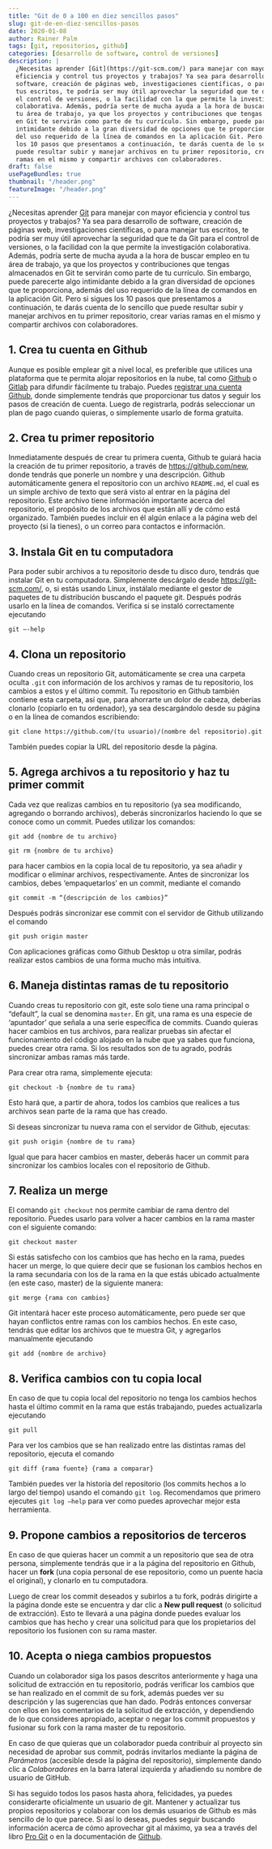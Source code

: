 ```yaml
---
title: "Git de 0 a 100 en diez sencillos pasos"
slug: git-de-en-diez-sencillos-pasos
date: 2020-01-08
author: Rainer Palm
tags: [git, repositorios, github]
categories: [desarrollo de software, control de versiones]
description: |
  ¿Necesitas aprender [Git](https://git-scm.com/) para manejar con mayor
  eficiencia y control tus proyectos y trabajos? Ya sea para desarrollo de
  software, creación de páginas web, investigaciones científicas, o para manejar
  tus escritos, te podría ser muy útil aprovechar la seguridad que te da Git para
  el control de versiones, o la facilidad con la que permite la investigación
  colaborativa. Además, podría serte de mucha ayuda a la hora de buscar empleo en
  tu área de trabajo, ya que los proyectos y contribuciones que tengas almacenados
  en Git te servirán como parte de tu currículo. Sin embargo, puede parecerte algo
  intimidante debido a la gran diversidad de opciones que te proporciona, además
  del uso requerido de la línea de comandos en la aplicación Git. Pero si sigues
  los 10 pasos que presentamos a continuación, te darás cuenta de lo sencillo que
  puede resultar subir y manejar archivos en tu primer repositorio, crear varias
  ramas en el mismo y compartir archivos con colaboradores.
draft: false
usePageBundles: true
thumbnail: "/header.png"
featureImage: "/header.png"
---
```


<!-- # Git de 0 a 100 en diez sencillos pasos -->
<!-- **Por Rainer Palm** -->

¿Necesitas aprender [Git](https://git-scm.com/) para manejar con mayor
eficiencia y control tus proyectos y trabajos? Ya sea para desarrollo de
software, creación de páginas web, investigaciones científicas, o para manejar
tus escritos, te podría ser muy útil aprovechar la seguridad que te da Git para
el control de versiones, o la facilidad con la que permite la investigación
colaborativa. Además, podría serte de mucha ayuda a la hora de buscar empleo en
tu área de trabajo, ya que los proyectos y contribuciones que tengas almacenados
en Git te servirán como parte de tu currículo. Sin embargo, puede parecerte algo
intimidante debido a la gran diversidad de opciones que te proporciona, además
del uso requerido de la línea de comandos en la aplicación Git. Pero si sigues
los 10 pasos que presentamos a continuación, te darás cuenta de lo sencillo que
puede resultar subir y manejar archivos en tu primer repositorio, crear varias
ramas en el mismo y compartir archivos con colaboradores.

<!-- TEASER_END -->

## 1. Crea tu cuenta en Github

Aunque es posible emplear git a nivel local, es preferible que utilices una
plataforma que te permita alojar repositorios en la nube, tal como
[Github](https://github.com/) o [Gitlab](https://about.gitlab.com/) para
difundir fácilmente tu trabajo. Puedes
[registrar una cuenta Github](https://github.com/join), donde simplemente
tendrás que proporcionar tus datos y seguir los pasos de creación de cuenta.
Luego de registrarla, podrás seleccionar un plan de pago cuando quieras, o
simplemente usarlo de forma gratuita.

## 2. Crea tu primer repositorio

Inmediatamente después de crear tu primera cuenta, Github te guiará hacia la
creación de tu primer repositorio, a través de https://github.com/new, donde
tendrás que ponerle un nombre y una descripción. Github automáticamente genera
el repositorio con un archivo `README.md`, el cual es un simple archivo de texto
que será visto al entrar en la página del repositorio. Este archivo tiene
información importante acerca del repositorio, el propósito de los archivos que
están allí y de cómo está organizado. También puedes incluir en él algún enlace
a la página web del proyecto (si la tienes), o un correo para contactos e
información.

## 3. Instala Git en tu computadora

Para poder subir archivos a tu repositorio desde tu disco duro, tendrás que
instalar Git en tu computadora. Simplemente descárgalo desde
https://git-scm.com/, o, si estás usando Linux, instálalo mediante el gestor de
paquetes de tu distribución buscando el paquete git. Después podrás usarlo en la
línea de comandos. Verifica si se instaló correctamente ejecutando

```
git –-help
```

## 4. Clona un repositorio

Cuando creas un repositorio Git, automáticamente se crea una carpeta oculta
`.git` con información de los archivos y ramas de tu repositorio, los cambios a
estos y el último commit. Tu repositorio en Github también contiene esta
carpeta, así que, para ahorrarte un dolor de cabeza, deberías clonarlo (copiarlo
en tu ordenador), ya sea descargándolo desde su página o en la línea de comandos
escribiendo:

```
git clone https://github.com/(tu usuario)/(nombre del repositorio).git

```

También puedes copiar la URL del repositorio desde la página.

## 5. Agrega archivos a tu repositorio y haz tu primer commit

Cada vez que realizas cambios en tu repositorio (ya sea modificando, agregando o
borrando archivos), deberás sincronizarlos haciendo lo que se conoce como un
commit. Puedes utilizar los comandos:

```
git add {nombre de tu archivo}
```

```
git rm {nombre de tu archivo}
```

para hacer cambios en la copia local de tu repositorio, ya sea añadir y
modificar o eliminar archivos, respectivamente. Antes de sincronizar los
cambios, debes ‘empaquetarlos’ en un commit, mediante el comando

```
git commit -m “{descripción de los cambios}”
```

Después podrás sincronizar ese commit con el servidor de Github utilizando el
comando

```
git push origin master
```

Con aplicaciones gráficas como Github Desktop u otra similar, podrás realizar
estos cambios de una forma mucho más intuitiva.

## 6. Maneja distintas ramas de tu repositorio

Cuando creas tu repositorio con git, este solo tiene una rama principal o
“default”, la cual se denomina `master`. En git, una rama es una especie de
‘apuntador’ que señala a una serie específica de commits. Cuando quieras hacer
cambios en tus archivos, para realizar pruebas sin afectar el funcionamiento del
código alojado en la nube que ya sabes que funciona, puedes crear otra rama. Si
los resultados son de tu agrado, podrás sincronizar ambas ramas más tarde.

Para crear otra rama, simplemente ejecuta:

```
git checkout -b {nombre de tu rama}
```

Esto hará que, a partir de ahora, todos los cambios que realices a tus archivos
sean parte de la rama que has creado.

Si deseas sincronizar tu nueva rama con el servidor de Github, ejecutas:

```
git push origin {nombre de tu rama}
```

Igual que para hacer cambios en master, deberás hacer un commit para sincronizar
los cambios locales con el repositorio de Github.

## 7. Realiza un merge

El comando `git checkout` nos permite cambiar de rama dentro del repositorio.
Puedes usarlo para volver a hacer cambios en la rama master con el siguiente
comando:

```
git checkout master
```

Si estás satisfecho con los cambios que has hecho en la rama, puedes hacer un
merge, lo que quiere decir que se fusionan los cambios hechos en la rama
secundaria con los de la rama en la que estás ubicado actualmente (en este caso,
master) de la siguiente manera:

```
git merge {rama con cambios}
```

Git intentará hacer este proceso automáticamente, pero puede ser que hayan
conflictos entre ramas con los cambios hechos. En este caso, tendrás que editar
los archivos que te muestra Git, y agregarlos manualmente ejecutando

```
git add {nombre de archivo}
```

## 8. Verifica cambios con tu copia local

En caso de que tu copia local del repositorio no tenga los cambios hechos hasta
el último commit en la rama que estás trabajando, puedes actualizarla ejecutando

```
git pull
```

Para ver los cambios que se han realizado entre las distintas ramas del
repositorio, ejecuta el comando

```
git diff {rama fuente} {rama a comparar}
```

También puedes ver la historia del repositorio (los commits hechos a lo largo
del tiempo) usando el comando `git log`. Recomendamos que primero ejecutes
`git log –help` para ver como puedes aprovechar mejor esta herramienta.

## 9. Propone cambios a repositorios de terceros

En caso de que quieras hacer un commit a un repositorio que sea de otra persona,
simplemente tendrás que ir a la página del repositorio en Github, hacer un
**fork** (una copia personal de ese repositorio, como un puente hacia el
original), y clonarlo en tu computadora.

Luego de crear los commit deseados y subirlos a tu fork, podrás dirigirte a la
página donde este se encuentra y dar clic a **New pull request** (o solicitud de
extracción). Esto te llevará a una página donde puedes evaluar los cambios que
has hecho y crear una solicitud para que los propietarios del repositorio los
fusionen con su rama master.

## 10. Acepta o niega cambios propuestos

Cuando un colaborador siga los pasos descritos anteriormente y haga una
solicitud de extracción en tu repositorio, podrás verificar los cambios que se
han realizado en el commit de su fork, además puedes ver su descripción y las
sugerencias que han dado. Podrás entonces conversar con ellos en los comentarios
de la solicitud de extracción, y dependiendo de lo que consideres apropiado,
aceptar o negar los commit propuestos y fusionar su fork con la rama master de
tu repositorio.

En caso de que quieras que un colaborador pueda contribuir al proyecto sin
necesidad de aprobar sus commit, podrás invitarlos mediante la página de
_Parámetros_ (accesible desde la página del repositorio), simplemente dando clic
a _Colaboradores_ en la barra lateral izquierda y añadiendo su nombre de usuario
de GitHub.

Si has seguido todos los pasos hasta ahora, felicidades, ya puedes considerarte
oficialmente un usuario de git. Mantener y actualizar tus propios repositorios y
colaborar con los demás usuarios de Github es más sencillo de lo que parece. Si
así lo deseas, puedes seguir buscando información acerca de cómo aprovechar git
al máximo, ya sea a través del libro [Pro Git](https://git-scm.com/book/es/v2/)
o en la documentación de [Github](https://help.github.com/en/github).
